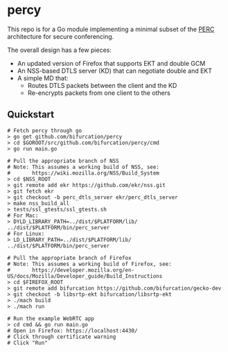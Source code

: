 percy
=====

This repo is for a Go module implementing a minimal subset of the
[PERC](https://tools.ietf.org/wg/perc) architecture for secure conferencing.

The overall design has a few pieces:

* An updated version of Firefox that supports EKT and double GCM
* An NSS-based DTLS server (KD) that can negotiate double and EKT
* A simple MD that:
  * Routes DTLS packets between the client and the KD
  * Re-encrypts packets from one client to the others


## Quickstart

```
# Fetch percy through go
> go get github.com/bifurcation/percy
> cd $GOROOT/src/github.com/bifurcation/percy/cmd
> go run main.go

# Pull the appropriate branch of NSS
# Note: This assumes a working build of NSS, see:
#       https://wiki.mozilla.org/NSS/Build_System
> cd $NSS_ROOT
> git remote add ekr https://github.com/ekr/nss.git
> git fetch ekr
> git checkout -b perc_dtls_server ekr/perc_dtls_server
> make nss_build_all
> tests/ssl_gtests/ssl_gtests.sh
# For Mac:
> DYLD_LIBRARY_PATH=../dist/$PLATFORM/lib/ ../dist/$PLATFORM/bin/perc_server
# For Linux:
> LD_LIBRARY_PATH=../dist/$PLATFORM/lib/ ../dist/$PLATFORM/bin/perc_server

# Pull the appropriate branch of Firefox
# Note: This assumes a working build of Firefox, see:
#       https://developer.mozilla.org/en-US/docs/Mozilla/Developer_guide/Build_Instructions
> cd $FIREFOX_ROOT
> git remote add bifurcation https://github.com/bifurcation/gecko-dev
> git checkout -b libsrtp-ekt bifurcation/libsrtp-ekt
> ./mach build
> ./mach run

# Run the example WebRTC app
> cd cmd && go run main.go
# Open in Firefox: https://localhost:4430/
# Click through certificate warning
# Click "Run"
```
